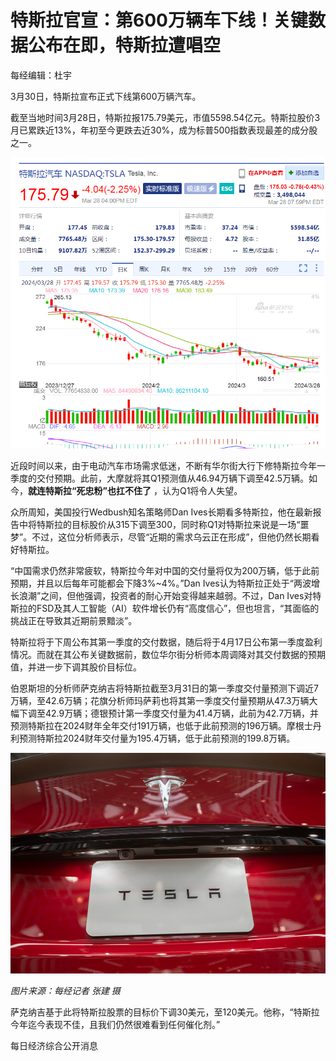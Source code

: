 # 特斯拉官宣：第600万辆车下线！关键数据公布在即，特斯拉遭唱空

每经编辑：杜宇

3月30日，特斯拉宣布正式下线第600万辆汽车。

截至当地时间3月28日，特斯拉报175.79美元，市值5598.54亿元。特斯拉股价3月已累跌近13%，年初至今更跌去近30%，成为标普500指数表现最差的成分股之一。

![df1aed95df75373df5457789c9424c5c.jpg](https://raw.githubusercontent.com/qqhsx/qqnews_image/main/2024/03/30/特斯拉官宣：第600万辆车下线！关键数据公布在即，特斯拉遭唱空/df1aed95df75373df5457789c9424c5c.jpg)

近段时间以来，由于电动汽车市场需求低迷，不断有华尔街大行下修特斯拉今年一季度的交付预期。此前，大摩就将其Q1预测值从46.94万辆下调至42.5万辆。如今，**就连特斯拉“死忠粉”也扛不住了**
，认为Q1将令人失望。

众所周知，美国投行Wedbush知名策略师Dan
Ives长期看多特斯拉，他在最新报告中将特斯拉的目标股价从315下调至300，同时称Q1对特斯拉来说是一场“噩梦”。不过，这位分析师表示，尽管“近期的需求乌云正在形成”，但他仍然长期看好特斯拉。

“中国需求仍然非常疲软，特斯拉今年对中国的交付量将仅为200万辆，低于此前预期，并且以后每年可能都会下降3%~4%。”Dan
Ives认为特斯拉正处于“两波增长浪潮”之间，但他强调，投资者的耐心开始变得越来越弱。不过，Dan
Ives对特斯拉的FSD及其人工智能（AI）软件增长仍有“高度信心”，但也坦言，“其面临的挑战正在导致其近期前景黯淡”。

特斯拉将于下周公布其第一季度的交付数据，随后将于4月17日公布第一季度盈利情况。而就在其公布关键数据前，数位华尔街分析师本周调降对其交付数据的预期值，并进一步下调其股价目标位。

伯恩斯坦的分析师萨克纳吉将特斯拉截至3月31日的第一季度交付量预测下调近7万辆，至42.6万辆；花旗分析师玛萨莉也将其第一季度交付量预期从47.3万辆大幅下调至42.9万辆；德银预计第一季度交付量为41.4万辆，此前为42.7万辆，并预测特斯拉在2024财年全年交付191万辆，也低于此前预测的196万辆。摩根士丹利预测特斯拉2024财年交付量为195.4万辆，低于此前预测的199.8万辆。

![33a92db2ba10a42002a0b7d65215dbad.jpg](https://raw.githubusercontent.com/qqhsx/qqnews_image/main/2024/03/30/特斯拉官宣：第600万辆车下线！关键数据公布在即，特斯拉遭唱空/33a92db2ba10a42002a0b7d65215dbad.jpg)

_图片来源：每经记者 张建 摄_

萨克纳吉基于此将特斯拉股票的目标价下调30美元，至120美元。他称，“特斯拉今年迄今表现不佳，且我们仍然很难看到任何催化剂。”

每日经济综合公开消息

